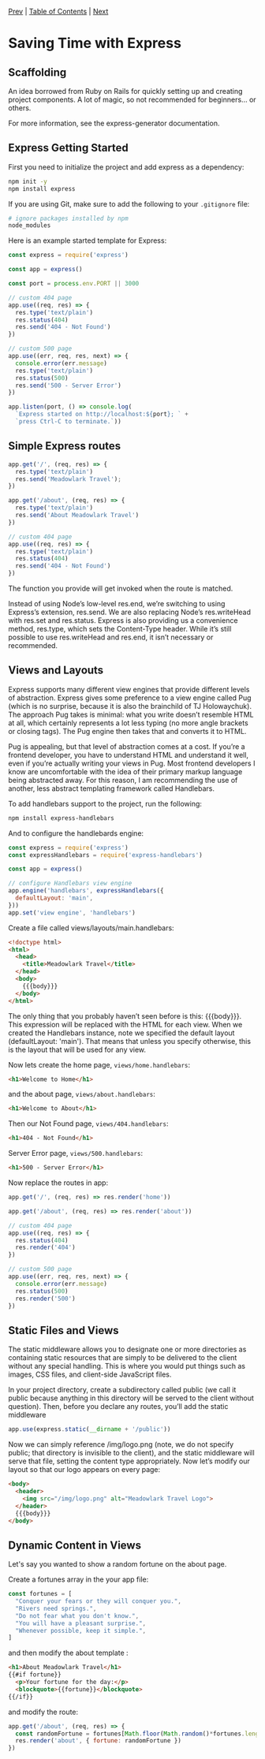 [Prev][prev]
|
[Table of Contents](../)
|
[Next][next]

[prev]: ../ch2
[next]: ../ch4

# Saving Time with Express

## Scaffolding

An idea borrowed from Ruby on Rails for quickly setting up and creating project components. A lot of magic, so not recommended for beginners... or others.

For more information, see the express-generator documentation.

## Express Getting Started

First you need to initialize the project and add express as a dependency:

``` sh
npm init -y
npm install express
```

If you are using Git, make sure to add the following to your `.gitignore` file:

``` sh
# ignore packages installed by npm
node_modules
```


Here is an example started template for Express:

``` js
const express = require('express')

const app = express()

const port = process.env.PORT || 3000

// custom 404 page
app.use((req, res) => {
  res.type('text/plain')
  res.status(404)
  res.send('404 - Not Found')
})

// custom 500 page
app.use((err, req, res, next) => {
  console.error(err.message)
  res.type('text/plain')
  res.status(500)
  res.send('500 - Server Error')
})

app.listen(port, () => console.log(
  `Express started on http://localhost:${port}; ` +
  `press Ctrl-C to terminate.`))

```

## Simple Express routes

``` js
app.get('/', (req, res) => {
  res.type('text/plain')
  res.send('Meadowlark Travel');
})

app.get('/about', (req, res) => {
  res.type('text/plain')
  res.send('About Meadowlark Travel')
})

// custom 404 page
app.use((req, res) => {
  res.type('text/plain')
  res.status(404)
  res.send('404 - Not Found')
})
```

The function you provide will get invoked when the route is matched.

Instead of using Node’s low-level res.end, we’re switching to using Express’s extension, res.send. We are also replacing Node’s res.writeHead with res.set and res.status. Express is also providing us a convenience method, res.type, which sets the Content-Type header. While it’s still possible to use res.writeHead and res.end, it isn’t necessary or recommended.

## Views and Layouts

Express supports many different view engines that provide different levels of abstraction. Express gives some preference to a view engine called Pug (which is no surprise, because it is also the brainchild of TJ Holowaychuk). The approach Pug takes is minimal: what you write doesn’t resemble HTML at all, which certainly represents a lot less typing (no more angle brackets or closing tags). The Pug engine then takes that and converts it to HTML.

Pug is appealing, but that level of abstraction comes at a cost. If you’re a frontend developer, you have to understand HTML and understand it well, even if you’re actually writing your views in Pug. Most frontend developers I know are uncomfortable with the idea of their primary markup language being abstracted away. For this reason, I am recommending the use of another, less abstract templating framework called Handlebars.

To add handlebars support to the project, run the following:

``` sh
npm install express-handlebars
```

And to configure the handlebards engine:

``` js
const express = require('express')
const expressHandlebars = require('express-handlebars')

const app = express()

// configure Handlebars view engine
app.engine('handlebars', expressHandlebars({
  defaultLayout: 'main',
}))
app.set('view engine', 'handlebars')
```

Create a file called views/layouts/main.handlebars:

``` html
<!doctype html>
<html>
  <head>
    <title>Meadowlark Travel</title>
  </head>
  <body>
    {{{body}}}
  </body>
</html>
```

The only thing that you probably haven’t seen before is this: {{{body}}}. This expression will be replaced with the HTML for each view. When we created the Handlebars instance, note we specified the default layout (defaultLayout: \'main'). That means that unless you specify otherwise, this is the layout that will be used for any view.

Now lets create the home page, `views/home.handlebars`:

``` html
<h1>Welcome to Home</h1>
```

and the about page, `views/about.handlebars`:

``` html
<h1>Welcome to About</h1>
```

Then our Not Found page, `views/404.handlebars`:

``` html
<h1>404 - Not Found</h1>
```

Server Error page, `views/500.handlebars`:

``` html
<h1>500 - Server Error</h1>
```

Now replace the routes in app:

``` js
app.get('/', (req, res) => res.render('home'))

app.get('/about', (req, res) => res.render('about'))

// custom 404 page
app.use((req, res) => {
  res.status(404)
  res.render('404')
})

// custom 500 page
app.use((err, req, res, next) => {
  console.error(err.message)
  res.status(500)
  res.render('500')
})
```

## Static Files and Views

The static middleware allows you to designate one or more directories as containing static resources that are simply to be delivered to the client without any special handling. This is where you would put things such as images, CSS files, and client-side JavaScript files.

In your project directory, create a subdirectory called public (we call it public because anything in this directory will be served to the client without question). Then, before you declare any routes, you’ll add the static middleware

``` js
app.use(express.static(__dirname + '/public'))
```

Now we can simply reference /img/logo.png (note, we do not specify public; that directory is invisible to the client), and the static middleware will serve that file, setting the content type appropriately. Now let’s modify our layout so that our logo appears on every page:

``` html
<body>
  <header>
    <img src="/img/logo.png" alt="Meadowlark Travel Logo">
  </header>
  {{{body}}}
</body>
```

## Dynamic Content in Views

Let's say you wanted to show a random fortune on the about page.

Create a fortunes array in the your app file:

``` js
const fortunes = [
  "Conquer your fears or they will conquer you.",
  "Rivers need springs.",
  "Do not fear what you don't know.",
  "You will have a pleasant surprise.",
  "Whenever possible, keep it simple.",
]
```

and then modify the about template :

``` html
<h1>About Meadowlark Travel</h1>
{{#if fortune}}
  <p>Your fortune for the day:</p>
  <blockquote>{{fortune}}</blockquote>
{{/if}}
```

and modify the route:

``` js
app.get('/about', (req, res) => {
  const randomFortune = fortunes[Math.floor(Math.random()*fortunes.length)]
  res.render('about', { fortune: randomFortune })
})
```